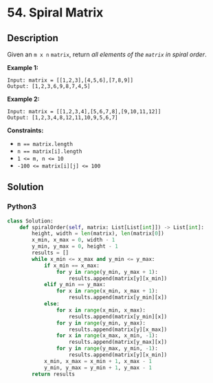 # 54. Spiral Matrix

## Description
Given an `m x n` `matrix`, return *all elements of the `matrix` in spiral order*.

**Example 1:**
```
Input: matrix = [[1,2,3],[4,5,6],[7,8,9]]
Output: [1,2,3,6,9,8,7,4,5]
```

**Example 2:**
```
Input: matrix = [[1,2,3,4],[5,6,7,8],[9,10,11,12]]
Output: [1,2,3,4,8,12,11,10,9,5,6,7]
```

**Constraints:**
+ `m == matrix.length`
+ `n == matrix[i].length`
+ `1 <= m, n <= 10`
+ `-100 <= matrix[i][j] <= 100`

## Solution

### Python3
```python
class Solution:
    def spiralOrder(self, matrix: List[List[int]]) -> List[int]:
        height, width = len(matrix), len(matrix[0])
        x_min, x_max = 0, width - 1
        y_min, y_max = 0, height - 1
        results = []
        while x_min <= x_max and y_min <= y_max:
            if x_min == x_max:
                for y in range(y_min, y_max + 1):
                    results.append(matrix[y][x_min])
            elif y_min == y_max:
                for x in range(x_min, x_max + 1):
                    results.append(matrix[y_min][x])
            else:
                for x in range(x_min, x_max):
                    results.append(matrix[y_min][x])
                for y in range(y_min, y_max):
                    results.append(matrix[y][x_max])
                for x in range(x_max, x_min, -1):
                    results.append(matrix[y_max][x])
                for y in range(y_max, y_min, -1):
                    results.append(matrix[y][x_min])
            x_min, x_max = x_min + 1, x_max - 1
            y_min, y_max = y_min + 1, y_max - 1
        return results
```
